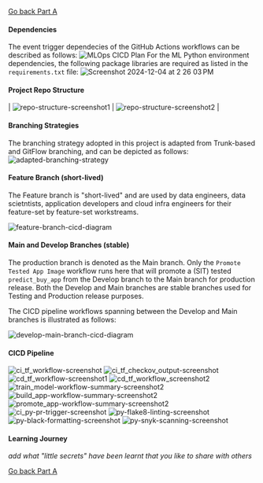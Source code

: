 [Go back Part A](getting_started_clc-A.md)

#### Dependencies
The event trigger dependecies of the GitHub Actions workflows can be described as follows:
  ![MLOps CICD Plan](https://github.com/user-attachments/assets/bd768c7e-b205-4e3d-8f6f-431a1ec079d7)
For the ML Python environment dependencies, the following package libraries are required as listed in the `requirements.txt` file:
  ![Screenshot 2024-12-04 at 2 26 03 PM](https://github.com/user-attachments/assets/632a7ba6-e8a6-4c51-b97f-520beebb2931)
#### Project Repo Structure
  |  ![repo-structure-screenshot1](https://github.com/user-attachments/assets/bdeb2d4e-dea3-4b3c-9860-cf04d154442d)  |  ![repo-structure-screenshot2](https://github.com/user-attachments/assets/15fca66b-0545-4136-9710-b1c8caca164e)  |
#### Branching Strategies
The branching strategy adopted in this project is adapted from Trunk-based and GitFlow branching, and can be depicted as follows:
  ![adapted-branching-strategy](https://github.com/user-attachments/assets/29d59e48-0818-4895-b7ea-a9b403ee043e)
#### Feature Branch (short-lived)
The Feature branch is "short-lived" and are used by data engineers, data scietntists, application developers and cloud infra engineers for their feature-set by feature-set workstreams.

  ![feature-branch-cicd-diagram](https://github.com/user-attachments/assets/74bc0afd-3b59-4f69-bcc5-5afba0d6cc68)
#### Main and Develop Branches (stable)
The production branch is denoted as the Main branch. Only the `Promote Tested App Image` workflow runs here that will promote a (SIT) tested `predict_buy_app` from the Develop branch to the Main branch for production release. Both the Develop and Main branches are stable branches used for Testing and Production release purposes.

The CICD pipeline workflows spanning between the Develop and Main branches is illustrated as follows:

  ![develop-main-branch-cicd-diagram](https://github.com/user-attachments/assets/6eb9cfef-74f7-4737-96a9-7f1525ed112d)
#### CICD Pipeline
  ![ci_tf_workflow-screenshot](https://github.com/user-attachments/assets/a1904669-5a34-4980-8422-8ac46a0dc56c)
  ![ci_tf_checkov_output-screenshot](https://github.com/user-attachments/assets/72ee43d8-4819-4dff-b356-e53c73480062)
  ![cd_tf_workflow-screenshot1](https://github.com/user-attachments/assets/0409d9a6-c6f8-42e1-a26f-34e30578fdd8)
  ![cd_tf_workflow_screenshot2](https://github.com/user-attachments/assets/a3a422cb-ab5a-41cd-9ca8-8b6c8dbb2e39)
  ![train_model-workflow-summary-screenshot2](https://github.com/user-attachments/assets/9780aaa1-6dfb-448e-a86d-50e36ab9fd9c)
  ![build_app-workflow-summary-screenshot2](https://github.com/user-attachments/assets/c2d486c7-0dfe-4c1f-bc4c-bcf0c1534bd1)
  ![promote_app-workflow-summary-screenshot2](https://github.com/user-attachments/assets/226ac1e9-875f-414a-b036-10ea14dea1be)
  ![ci_py-pr-trigger-screenshot](https://github.com/user-attachments/assets/85178d62-1813-46d3-bd8f-cf7cd55f199f)
  ![py-flake8-linting-screenshot](https://github.com/user-attachments/assets/9e9d7c47-5fd4-42a5-be3c-00fe36b96cd5)
  ![py-black-formatting-screenshot](https://github.com/user-attachments/assets/7029a197-654c-40e0-bc67-f16f1c72fbd3)
  ![py-snyk-scanning-screenshot](https://github.com/user-attachments/assets/35882bac-bae0-4fea-a292-2784a82fb9f7)
#### Learning Journey
_add what "little secrets" have been learnt that you like to share with others_ 

[Go back Part A](getting_started_clc-A.md)

